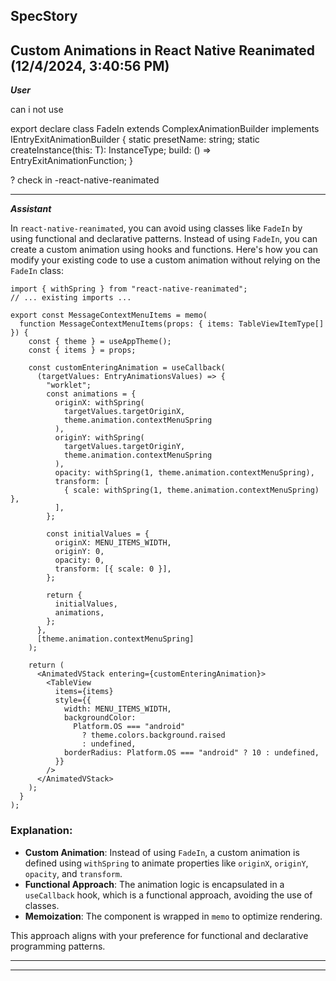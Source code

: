 ## SpecStory

## Custom Animations in React Native Reanimated (12/4/2024, 3:40:56 PM)

_**User**_

can i not use 

export declare class FadeIn extends ComplexAnimationBuilder implements IEntryExitAnimationBuilder {
    static presetName: string;
    static createInstance<T extends typeof BaseAnimationBuilder>(this: T): InstanceType<T>;
    build: () => EntryExitAnimationFunction;
}

? check in -react-native-reanimated

---

_**Assistant**_

In `react-native-reanimated`, you can avoid using classes like `FadeIn` by using functional and declarative patterns. Instead of using `FadeIn`, you can create a custom animation using hooks and functions. Here's how you can modify your existing code to use a custom animation without relying on the `FadeIn` class:

```typescript:components/Chat/Message/message-context-menu/message-context-menu-items.tsx
import { withSpring } from "react-native-reanimated";
// ... existing imports ...

export const MessageContextMenuItems = memo(
  function MessageContextMenuItems(props: { items: TableViewItemType[] }) {
    const { theme } = useAppTheme();
    const { items } = props;

    const customEnteringAnimation = useCallback(
      (targetValues: EntryAnimationsValues) => {
        "worklet";
        const animations = {
          originX: withSpring(
            targetValues.targetOriginX,
            theme.animation.contextMenuSpring
          ),
          originY: withSpring(
            targetValues.targetOriginY,
            theme.animation.contextMenuSpring
          ),
          opacity: withSpring(1, theme.animation.contextMenuSpring),
          transform: [
            { scale: withSpring(1, theme.animation.contextMenuSpring) },
          ],
        };

        const initialValues = {
          originX: MENU_ITEMS_WIDTH,
          originY: 0,
          opacity: 0,
          transform: [{ scale: 0 }],
        };

        return {
          initialValues,
          animations,
        };
      },
      [theme.animation.contextMenuSpring]
    );

    return (
      <AnimatedVStack entering={customEnteringAnimation}>
        <TableView
          items={items}
          style={{
            width: MENU_ITEMS_WIDTH,
            backgroundColor:
              Platform.OS === "android"
                ? theme.colors.background.raised
                : undefined,
            borderRadius: Platform.OS === "android" ? 10 : undefined,
          }}
        />
      </AnimatedVStack>
    );
  }
);
```

### Explanation:
- **Custom Animation**: Instead of using `FadeIn`, a custom animation is defined using `withSpring` to animate properties like `originX`, `originY`, `opacity`, and `transform`.
- **Functional Approach**: The animation logic is encapsulated in a `useCallback` hook, which is a functional approach, avoiding the use of classes.
- **Memoization**: The component is wrapped in `memo` to optimize rendering.

This approach aligns with your preference for functional and declarative programming patterns.

---



---

